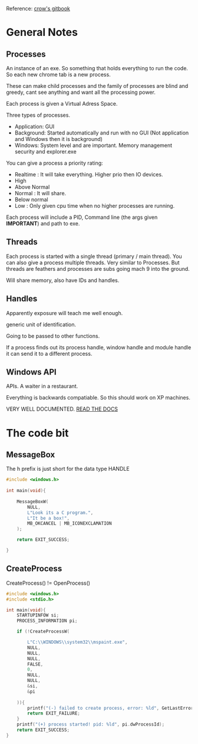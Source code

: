 Reference: [crow's gitbook](https://crows-nest.gitbook.io/crows-nest/malware-development/getting-started-with-malware-development)
# General Notes
## Processes
An instance of an exe. So something that holds everything to run the code. So each new chrome tab is a new process.

These can make child processes and the family of processes are blind and greedy, cant see anything and want all the processing power. 

Each process is given a Virtual Adress Space.

Three types of processes. 
- Application: GUI
- Background: Started automatically and run with no GUI (Not application and Windows then it is background)
- Windows: System level and are important. Memory management security and explorer.exe

You can give a process a priority rating:
- Realtime : It will take everything. Higher prio then IO devices.
- High
- Above Normal
- Normal : It will share.
- Below normal
- Low : Only given cpu time when no higher processes are running.

Each process will include a PID, Command line (the args given **IMPORTANT**) and path to exe.

## Threads
Each process is started with a single thread (primary / main thread). You can also give a process multiple threads. Very similar to Processes. But threads are feathers and processes are subs going mach 9 into the ground.

Will share memory, also have IDs and handles.

## Handles
Apparently exposure will teach me well enough.

generic unit of identification.

Going to be passed to other functions.

If a process finds out its process handle, window handle and module handle it can send it to a different process.

## Windows API
APIs. A waiter in a restaurant.

Everything is backwards compatiable. So this should work on XP machines.

VERY WELL DOCUMENTED.
[READ THE DOCS](https://learn.microsoft.com/en-us/windows/win32/sysinfo/ntsetsysteminformation)

# The code bit
## MessageBox
The h prefix is just short for the data type HANDLE
```c
#include <windows.h>
  
int main(void){
  
    MessageBoxW(
        NULL,
        L"Look its a C program.",
        L"It be a box!",
        MB_OKCANCEL | MB_ICONEXCLAMATION
    );

    return EXIT_SUCCESS;

}
```

## CreateProcess
CreateProcess() != OpenProcess()
```c
#include <windows.h>
#include <stdio.h>

int main(void){
    STARTUPINFOW si;
    PROCESS_INFORMATION pi;

    if (!CreateProcessW(

        L"C:\\WINDOWS\\system32\\mspaint.exe",
        NULL,
        NULL,
        NULL,
        FALSE,
        0,
        NULL,
        NULL,
        &si,
        &pi
        
    )){
        printf("(-) failed to create process, error: %ld", GetLastError());
        return EXIT_FAILURE;
    }
    printf("(+) process started! pid: %ld", pi.dwProcessId);
    return EXIT_SUCCESS;
}
```
